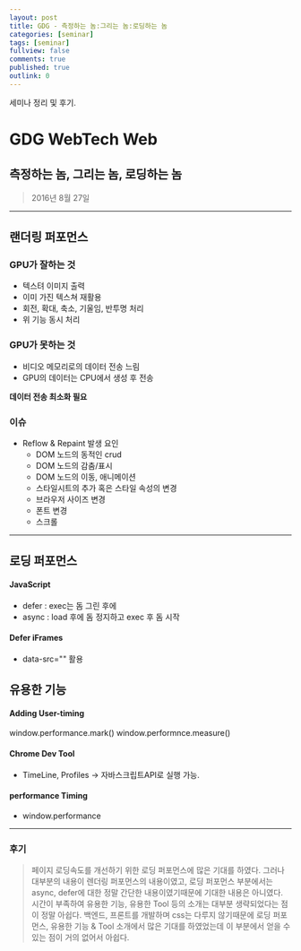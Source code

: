 ```yaml
---
layout: post
title: GDG - 측정하는 놈:그리는 놈:로딩하는 놈
categories: [seminar]
tags: [seminar]
fullview: false
comments: true
published: true
outlink: 0
---
```


세미나 정리 및 후기.

# **GDG WebTech Web**
## **측정하는 놈, 그리는 놈, 로딩하는 놈**
>2016년 8월 27일
---

## 랜더링 퍼포먼스

### GPU가 잘하는 것
 - 텍스텨 이미지 출력
 - 이미 가진 텍스쳐 재활용
 - 회전, 확대, 축소, 기울임, 반투명 처리
 - 위 기능 동시 처리

### GPU가 못하는 것
 - 비디오 메모리로의 데이터 전송 느림
 - GPU의 데이터는 CPU에서 생성 후 전송

**데이터 전송 최소화 필요**

### 이슈
 - Reflow & Repaint 발생 요인
    * DOM 노드의 동적인 crud
    * DOM 노드의 감춤/표시
    * DOM 노드의 이동, 애니메이션
    * 스타일시트의 추가 혹은 스타일 속성의 변경
    * 브라우저 사이즈 변경
    * 폰트 변경
    * 스크롤

---

## 로딩 퍼포먼스

#### JavaScript
 - defer : exec는 돔 그린 후에
 - async : load 후에 돔 정지하고 exec 후 돔 시작

#### Defer iFrames
 - data-src="" 활용

## 유용한 기능

#### Adding User-timing
window.performance.mark()
window.performnce.measure()

#### Chrome Dev Tool
- TimeLine, Profiles -> 자바스크립트API로 실행 가능.

#### performance Timing
- window.performance


---

### 후기
> 페이지 로딩속도를 개선하기 위한 로딩 퍼포먼스에 많은 기대를 하였다.
> 그러나 대부분의 내용이 렌더링 퍼포먼스의 내용이였고, 로딩 퍼포먼스 부분에서는
> async, defer에 대한 정말 간단한 내용이였기때문에 기대한 내용은 아니였다.  
> 시간이 부족하여 유용한 기능, 유용한 Tool 등의 소개는 대부분 생략되었다는 점이 정말 아쉽다. 
> 백엔드, 프론트를 개발하며 css는 다루지 않기때문에 로딩 퍼포먼스, 유용한 기능 & Tool 소개에서 
> 많은 기대를 하였었는데 이 부분에서 얻을 수 있는 점이 거의 없어서 아쉽다.


